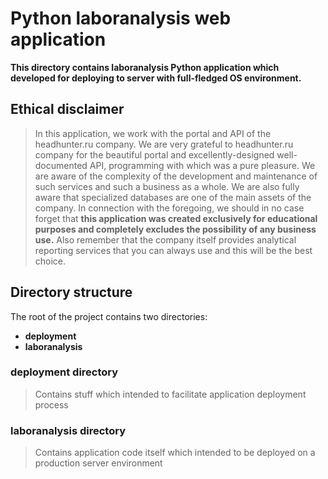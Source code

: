 # Python laboranalysis web application
**This directory contains laboranalysis Python application which developed for deploying to server with full-fledged OS environment.**

## Ethical disclaimer
> In this application, we work with the portal and API of the headhunter.ru company. We are very grateful to headhunter.ru company for the beautiful portal and excellently-designed well-documented API, programming with which was a pure pleasure. We are aware of the complexity of the development and maintenance of such services and such a business as a whole. We are also fully aware that specialized databases are one of the main assets of the company. In connection with the foregoing, we should in no case forget that **this application was created exclusively for educational purposes and completely excludes the possibility of any business use.** Also remember that the company itself provides analytical reporting services that you can always use and this will be the best choice.

## Directory structure
The root of the project contains two directories: 

* **deployment**
* **laboranalysis**

### deployment directory
> Contains stuff which intended to facilitate application deployment process

### laboranalysis directory
> Contains application code itself which intended to be deployed on a production server environment
